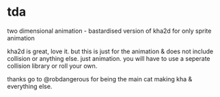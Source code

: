 # tda
two dimensional animation - bastardised version of kha2d for only sprite animation

kha2d is great, love it. but this is just for the animation & does not include collision or anything else. just animation.
you will have to use a seperate collision library or roll your own.

thanks go to @robdangerous for being the main cat making kha & everything else.